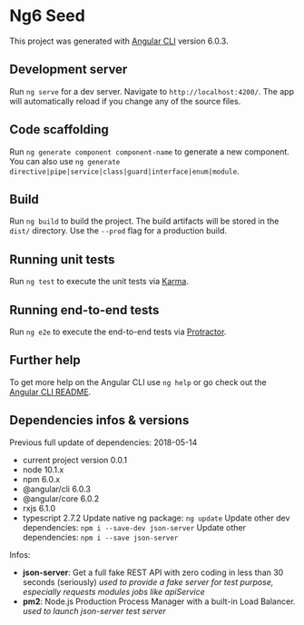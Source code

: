 # Ng6 Seed

This project was generated with [Angular CLI](https://github.com/angular/angular-cli) version 6.0.3.

## Development server

Run `ng serve` for a dev server. Navigate to `http://localhost:4200/`. The app will automatically reload if you change any of the source files.

## Code scaffolding

Run `ng generate component component-name` to generate a new component. You can also use `ng generate directive|pipe|service|class|guard|interface|enum|module`.

## Build

Run `ng build` to build the project. The build artifacts will be stored in the `dist/` directory. Use the `--prod` flag for a production build.

## Running unit tests

Run `ng test` to execute the unit tests via [Karma](https://karma-runner.github.io).

## Running end-to-end tests

Run `ng e2e` to execute the end-to-end tests via [Protractor](http://www.protractortest.org/).

## Further help

To get more help on the Angular CLI use `ng help` or go check out the [Angular CLI README](https://github.com/angular/angular-cli/blob/master/README.md).

## Dependencies infos & versions

Previous full update of dependencies: 2018-05-14
* current project version 0.0.1
* node 10.1.x
* npm 6.0.x
* @angular/cli 6.0.3
* @angular/core 6.0.2
* rxjs 6.1.0
* typescript 2.7.2
Update native ng package: `ng update`
Update other dev dependencies: `npm i --save-dev json-server`
Update other dependencies: `npm i --save json-server`

Infos:
- **json-server**: Get a full fake REST API with zero coding in less than 30 seconds (seriously)
_used to provide a fake server for test purpose, especially requests modules jobs like apiService_
- **pm2**: Node.js Production Process Manager with a built-in Load Balancer.
_used to launch json-server test server_